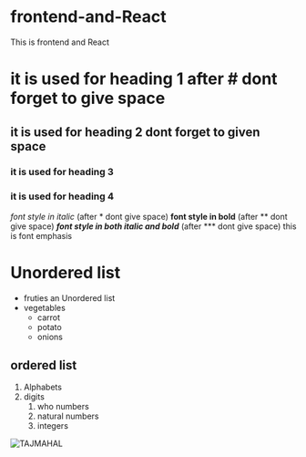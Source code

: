 # frontend-and-React
This is frontend and  React
# it is used for heading 1 after # dont forget to give space
## it is used for heading 2 dont forget to given space
### it is used for heading 3
### it is used for heading 4
*font style in italic* (after * dont give space)
**font style in bold** (after ** dont give space)
***font style in both italic and bold*** (after *** dont give space)
this is font emphasis
# Unordered list
* fruties an Unordered list
* vegetables  
  * carrot
  * potato
  * onions
## ordered list
1. Alphabets
2. digits 
    1. who numbers
    2. natural numbers
    3. integers
    
![TAJMAHAL](https://media.istockphoto.com/photos/taj-mahal-agra-india-monument-of-love-in-blue-sky-picture-id519330110?k=6&m=519330110&s=612x612&w=0&h=zJQP_CqkhwDtT3hs1ycdAJ6iULXWIMRsQUfl_iunt7I=)


